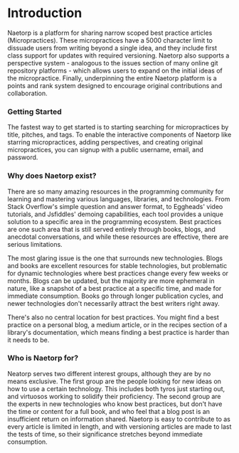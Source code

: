 # Introduction

Naetorp is a platform for sharing narrow scoped best practice articles \(Micropractices\). These micropractices have a 5000 character limit to dissuade users from writing beyond a single idea, and they include first class support for updates with required versioning. Naetorp also supports a perspective system - analogous to the issues section of many online git repository platforms - which allows users to expand on the initial ideas of the micropractice. Finally, underpinning the entire Naetorp platform is a points and rank system designed to encourage original contributions and collaboration.

### Getting Started

The fastest way to get started is to starting searching for micropractices by title, pitches, and tags. To enable the interactive components of Naetorp like starring micropractices, adding perspectives, and creating original micropractices, you can signup with a public username, email, and password.

### Why does Naetorp exist?

There are so many amazing resources in the programming community for learning and mastering various languages, libraries, and technologies. From Stack Overflow's simple question and answer format, to Eggheads' video tutorials, and Jsfiddles' demoing capabilities, each tool provides a unique solution to a specific area in the programming ecosystem. Best practices are one such area that is still served entirely through books, blogs, and anecdotal conversations, and while these resources are effective, there are serious limitations.

The most glaring issue is the one that surrounds new technologies. Blogs and books are excellent resources for stable technologies, but problematic for dynamic technologies where best practices change every few weeks or months. Blogs can be updated, but the majority are more ephemeral in nature, like a snapshot of a best practice at a specific time, and made for immediate consumption. Books go through longer publication cycles, and newer technologies don't necessarily attract the best writers right away.

There's also no central location for best practices. You might find a best practice on a personal blog, a medium article, or in the recipes section of a library's documentation, which means finding a best practice is harder than it needs to be.

### Who is Naetorp for?

Neatorp serves two different interest groups, although they are by no means exclusive. The first group are the people looking for new ideas on how to use a certain technology. This includes both tyros just starting out, and virtuosos working to solidify their proficiency. The second group are the experts in new technologies who know best practices, but don't have the time or content for a full book, and who feel that a blog post is an insufficient return on information shared. Naetorp is easy to contribute to as every article is limited in length, and with versioning articles are made to last the tests of time, so their significance stretches beyond immediate consumption.

